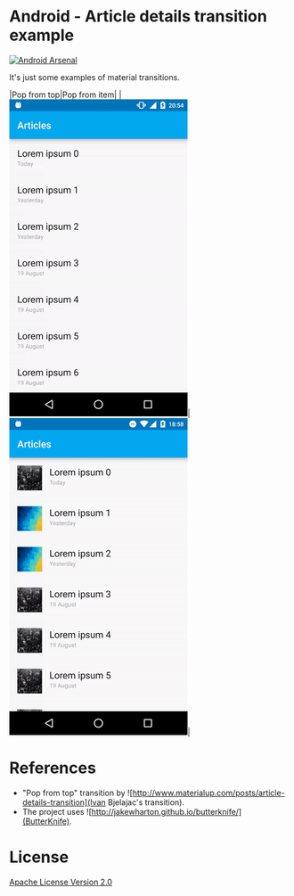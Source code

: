 Android - Article details transition example
========
[![Android Arsenal](https://img.shields.io/badge/Android%20Arsenal-Article--Details--Transition--Example-green.svg?style=true)](https://android-arsenal.com/details/3/4114)

It's just some examples of material transitions.

|Pop from top|Pop from item|
|![demo](art/popfromtop.gif)|![demo](art/popfromitem.gif)|

References
========
 - "Pop from top" transition by ![http://www.materialup.com/posts/article-details-transition](Ivan Bjelajac's transition).
 - The project uses ![http://jakewharton.github.io/butterknife/](ButterKnife).

License
========

[Apache License Version 2.0](LICENSE)